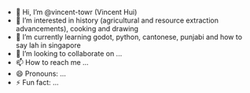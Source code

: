 - 👋 Hi, I’m @vincent-towr (Vincent Hui)
- 👀 I’m interested in history (agricultural and resource extraction advancements), cooking and drawing
- 🌱 I’m currently learning godot, python, cantonese, punjabi and how to say lah in singapore
- 💞️ I’m looking to collaborate on ...
- 📫 How to reach me ...
- 😄 Pronouns: ...
- ⚡ Fun fact: ...

<!---
vincent-towr/vincent-towr is a ✨ special ✨ repository because its `README.md` (this file) appears on your GitHub profile.
You can click the Preview link to take a look at your changes.
--->

